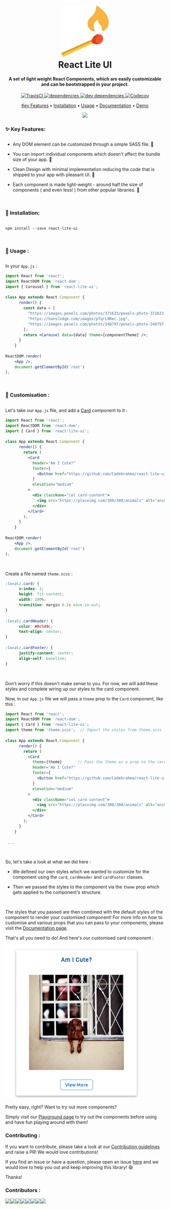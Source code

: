 
<h1 align="center">
  <a href="https://react-lite-ui.netlify.com/"><img src="https://raw.githubusercontent.com/Codebrahma/react-lite-ui/development/.github/images/logo.png" alt="React Lite UI" width="150"></a>
  <br/>
  React Lite UI
  <br>
</h1>

<h4 align="center">A set of light weight React Components, which are easily customizable and can be bootstrapped in your project.</h4>

<p align="center">
  <a href="https://travis-ci.org/Codebrahma/react-lite-ui">
    <img src="https://img.shields.io/travis/Codebrahma/react-lite-ui/development.svg"
         alt="TravisCI">
  </a>
  <a href="https://david-dm.org/Codebrahma/react-lite-ui">
      <img src="https://img.shields.io/david/Codebrahma/react-lite-ui.svg" alt="dependencies">
  </a>
  <a href="https://david-dm.org/Codebrahma/react-lite-ui?type=dev">
    <img src="https://img.shields.io/david/dev/Codebrahma/react-lite-ui.svg" alt="dev dependencies">
  </a>
  <a href="https://codecov.io/gh/Codebrahma/react-lite-ui">
    <img src="https://codecov.io/gh/Codebrahma/react-lite-ui/branch/development/graph/badge.svg" alt="Codecov">
  </a>
</p>

<p align="center">
  <a href="#sparkles-key-features">Key Features</a> •
  <a href="#link-installation">Installation</a> •
  <a href="#rocket-usage-">Usage</a> •
  <a href="https://react-lite-ui.netlify.com/documentation">Documentation</a> •
  <a href="https://react-lite-ui.netlify.com/">Demo</a>
</p>

<p align="center">
<img src="https://raw.githubusercontent.com/Codebrahma/react-lite-ui/development/.github/images/higher-res.gif" >
</p>


### :sparkles: Key Features:

##

* Any DOM element can be customized through a simple SASS file. :tada:

* You can import individual components which doesn't affect the bundle size of your app. :confetti_ball:

* Clean Design with minimal implementation reducing the code that is shipped to your app with pleasant UI. :sunrise_over_mountains:

* Each component is made light-weight - around half the size of components ( and even less! ) from other popular libraries. :muscle:

<br />

### :link: Installation: 

##

```
npm install --save react-lite-ui
```

<br />

### :rocket: Usage :

##

In your `App.js` : 

```jsx
import React from 'react';
import ReactDOM from 'react-dom';
import { Carousel } from 'react-lite-ui';

class App extends React.Component {
      render() {
        const data = [
          "https://images.pexels.com/photos/371633/pexels-photo-371633.jpeg?cs=srgb&dl=wood-landscape-sky-371633.jpg&fm=jpg",
          "https://hanslodge.com/images/pTqrL9Rec.jpg",
          "https://images.pexels.com/photos/248797/pexels-photo-248797.jpeg?cs=srgb&dl=sea-landscape-nature-248797.jpg&fm=jpg"
        ];
        return <Carousel data={data} theme={componentTheme} />;
      }
    }

ReactDOM.render(
    <App />,
    document.getElementById('root')
);
```

<br />

### :art: Customisation :

##

Let's take our `App.js` file, and add a [Card](https://react-lite-ui.netlify.com/documentation?component=card) component to it : 

```jsx
import React from 'react';
import ReactDOM from 'react-dom';
import { Card } from 'react-lite-ui';

class App extends React.Component {
      render() {
        return (
          <Card
            header="Am I Cute?"
            footer={
              <Button href="https://github.com/Codebrahma/react-lite-ui" type="primary" bordered>view more</Button>
            }
            elevation="medium"
          >
            <div className="col card-content">
              <img src="https://placeimg.com/300/300/animals" alt="animals" />
            </div>
          </Card>
        );
      }
    }

ReactDOM.render(
    <App />,
    document.getElementById('root')
);
```
<br />

Create a file named `theme.scss` :

```scss
:local(.card) {
      z-index: 2;
      height: fit-content;
      width: 100%;
      transition: margin 0.2s ease-in-out;
}
    
:local(.cardHeader) {
      color: #0c549c;
      text-align: center;
}
    
:local(.cardFooter) {
      justify-content: center;
      align-self: baseline;
}
```
<br/>

Don't worry if this doesn't make sense to you. For now, we will add these styles and complete wiring up our styles to the card component. 

Now, in our `App.js` file we will pass a `theme` prop to the `Card` component, like this : 

```jsx
import React from 'react';
import ReactDOM from 'react-dom';
import { Card } from 'react-lite-ui';
import theme from 'theme.scss';  // Import the styles from theme.scss

class App extends React.Component {
      render() {
        return (
          <Card
            theme={theme}       // Pass the theme as a prop to the card component here.
            header="Am I Cute?"
            footer={
              <Button href="https://github.com/Codebrahma/react-lite-ui" type="primary" bordered>view more</Button>
            }
            elevation="medium"
          >
            <div className="col card-content">
              <img src="https://placeimg.com/300/300/animals" alt="animals" />
            </div>
          </Card>
        );
      }
    }
    
 ...
```
<br />

So, let's take a look at what we did here : 

* We defined our own styles which we wanted to customize for the component using the `card`, `cardHeader` and `cardFooter` classes.

* Then we passed the styles to the component via the `theme` prop which gets applied to the component's structure.

<br />

The styles that you passed are then combined with the default styles of the component to render your customised component!
For more info on how to customise and various props that you can pass to your components, please visit the [Documentation page](https://react-lite-ui.netlify.com/documentation).


That's all you need to do! And here's our customised card component :

![screenshot](https://raw.githubusercontent.com/Codebrahma/react-lite-ui/development/.github/images/card-screenshot.png)

Pretty easy, right? Want to try out more components?

Simply visit our [Playground page](https://react-lite-ui.netlify.com/playground) to try out the components before using and have fun playing around with them!

### Contributing :

If you want to contribute, please take a look at our [Contribution guidelines]() and raise a PR! We would love contributions!

If you find an issue or have a question, please open an issue [here](https://github.com/Codebrahma/react-lite-ui/issues) and we would love to help you out and keep improving this library! :smile:

Thanks! 

### Contributors :

[![](https://sourcerer.io/fame/prasanna1211/Codebrahma/react-lite-ui/images/0)](https://sourcerer.io/fame/prasanna1211/Codebrahma/react-lite-ui/links/0)[![](https://sourcerer.io/fame/prasanna1211/Codebrahma/react-lite-ui/images/1)](https://sourcerer.io/fame/prasanna1211/Codebrahma/react-lite-ui/links/1)[![](https://sourcerer.io/fame/prasanna1211/Codebrahma/react-lite-ui/images/2)](https://sourcerer.io/fame/prasanna1211/Codebrahma/react-lite-ui/links/2)[![](https://sourcerer.io/fame/prasanna1211/Codebrahma/react-lite-ui/images/3)](https://sourcerer.io/fame/prasanna1211/Codebrahma/react-lite-ui/links/3)[![](https://sourcerer.io/fame/prasanna1211/Codebrahma/react-lite-ui/images/4)](https://sourcerer.io/fame/prasanna1211/Codebrahma/react-lite-ui/links/4)[![](https://sourcerer.io/fame/prasanna1211/Codebrahma/react-lite-ui/images/5)](https://sourcerer.io/fame/prasanna1211/Codebrahma/react-lite-ui/links/5)[![](https://sourcerer.io/fame/prasanna1211/Codebrahma/react-lite-ui/images/6)](https://sourcerer.io/fame/prasanna1211/Codebrahma/react-lite-ui/links/6)[![](https://sourcerer.io/fame/prasanna1211/Codebrahma/react-lite-ui/images/7)](https://sourcerer.io/fame/prasanna1211/Codebrahma/react-lite-ui/links/7)